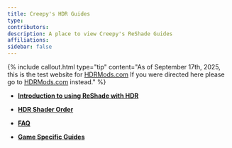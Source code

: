```yaml
---
title: Creepy's HDR Guides
type:
contributors: 
description: A place to view Creepy's ReShade Guides
affiliations: 
sidebar: false
---
```


{% include callout.html type="tip" content="As of September 17th, 2025, this is the test website for <a href="https://www.hdrmods.com/"> HDRMods.com</a>  If you were directed here please go to <a href="https://www.hdrmods.com/"> HDRMods.com</a> instead." %}

- [**Introduction to using ReShade with HDR**](Introduction-to-using-ReShade-with-HDR)

- [**HDR Shader Order**](HDR-Shader-Order)

- [**FAQ**](FAQ)

- [**Game Specific Guides**](Game-Specific-Guides-Index)